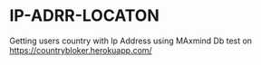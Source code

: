 # IP-ADRR-LOCATON

Getting users country with Ip Address using MAxmind Db
test on https://countrybloker.herokuapp.com/
